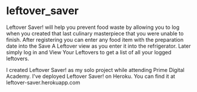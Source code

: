 # leftover_saver
Leftover Saver! will help you prevent food waste by allowing you to log when you created that last culinary masterpiece that you were unable to finish. After registering you can enter any food item with the preparation date into the Save A Leftover view as you enter it into the refrigerator. Later simply log in and View Your Leftovers to get a list of all your logged leftovers.

I created Leftover Saver! as my solo project while attending Prime Digital Academy. I've deployed Leftover Saver! on Heroku. You can find it at leftover-saver.herokuapp.com
